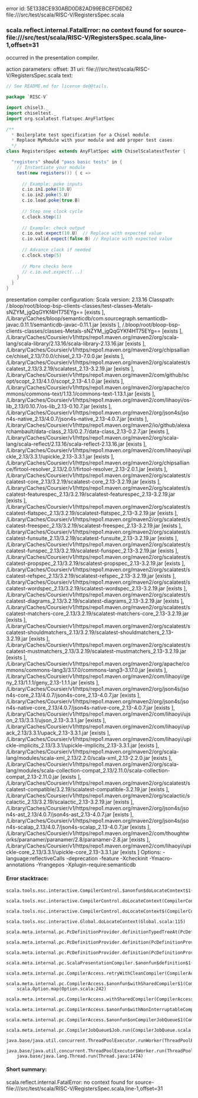 error id: 5E1338CE930ABD0D82AD99EBCEFD6D62
file://<WORKSPACE>/src/test/scala/RISC-V/RegistersSpec.scala
### scala.reflect.internal.FatalError: no context found for source-file://<WORKSPACE>/src/test/scala/RISC-V/RegistersSpec.scala,line-1,offset=31

occurred in the presentation compiler.



action parameters:
offset: 31
uri: file://<WORKSPACE>/src/test/scala/RISC-V/RegistersSpec.scala
text:
```scala
// See README.md for license de@@tails.

package `RISC-V`

import chisel3._
import chiseltest._
import org.scalatest.flatspec.AnyFlatSpec

/**
  * Boilerplate test specification for a Chisel module.
  * Replace MyModule with your module and add proper test cases.
  */
class RegistersSpec extends AnyFlatSpec with ChiselScalatestTester {

  "registers" should "pass basic tests" in {
    // Instantiate your module
    test(new registers()) { c =>
      
      // Example: poke inputs
      c.io.in1.poke(10.U)
      c.io.in2.poke(5.U)
      c.io.load.poke(true.B)
      
      // Step one clock cycle
      c.clock.step(1)
      
      // Example: check output
      c.io.out.expect(10.U)  // Replace with expected value
      c.io.valid.expect(false.B) // Replace with expected value
      
      // Advance clock if needed
      c.clock.step(5)
      
      // More checks here
      // c.io.out.expect(...)
    }
  }
}

```


presentation compiler configuration:
Scala version: 2.13.16
Classpath:
<WORKSPACE>/.bloop/root/bloop-bsp-clients-classes/test-classes-Metals-sNZYM_jgQqGYKf4HT75EYg== [exists ], <HOME>/Library/Caches/bloop/semanticdb/com.sourcegraph.semanticdb-javac.0.11.1/semanticdb-javac-0.11.1.jar [exists ], <WORKSPACE>/.bloop/root/bloop-bsp-clients-classes/classes-Metals-sNZYM_jgQqGYKf4HT75EYg== [exists ], <HOME>/Library/Caches/Coursier/v1/https/repo1.maven.org/maven2/org/scala-lang/scala-library/2.13.16/scala-library-2.13.16.jar [exists ], <HOME>/Library/Caches/Coursier/v1/https/repo1.maven.org/maven2/org/chipsalliance/chisel_2.13/7.0.0/chisel_2.13-7.0.0.jar [exists ], <HOME>/Library/Caches/Coursier/v1/https/repo1.maven.org/maven2/org/scalatest/scalatest_2.13/3.2.19/scalatest_2.13-3.2.19.jar [exists ], <HOME>/Library/Caches/Coursier/v1/https/repo1.maven.org/maven2/com/github/scopt/scopt_2.13/4.1.0/scopt_2.13-4.1.0.jar [exists ], <HOME>/Library/Caches/Coursier/v1/https/repo1.maven.org/maven2/org/apache/commons/commons-text/1.13.1/commons-text-1.13.1.jar [exists ], <HOME>/Library/Caches/Coursier/v1/https/repo1.maven.org/maven2/com/lihaoyi/os-lib_2.13/0.10.7/os-lib_2.13-0.10.7.jar [exists ], <HOME>/Library/Caches/Coursier/v1/https/repo1.maven.org/maven2/org/json4s/json4s-native_2.13/4.0.7/json4s-native_2.13-4.0.7.jar [exists ], <HOME>/Library/Caches/Coursier/v1/https/repo1.maven.org/maven2/io/github/alexarchambault/data-class_2.13/0.2.7/data-class_2.13-0.2.7.jar [exists ], <HOME>/Library/Caches/Coursier/v1/https/repo1.maven.org/maven2/org/scala-lang/scala-reflect/2.13.16/scala-reflect-2.13.16.jar [exists ], <HOME>/Library/Caches/Coursier/v1/https/repo1.maven.org/maven2/com/lihaoyi/upickle_2.13/3.3.1/upickle_2.13-3.3.1.jar [exists ], <HOME>/Library/Caches/Coursier/v1/https/repo1.maven.org/maven2/org/chipsalliance/firtool-resolver_2.13/2.0.1/firtool-resolver_2.13-2.0.1.jar [exists ], <HOME>/Library/Caches/Coursier/v1/https/repo1.maven.org/maven2/org/scalatest/scalatest-core_2.13/3.2.19/scalatest-core_2.13-3.2.19.jar [exists ], <HOME>/Library/Caches/Coursier/v1/https/repo1.maven.org/maven2/org/scalatest/scalatest-featurespec_2.13/3.2.19/scalatest-featurespec_2.13-3.2.19.jar [exists ], <HOME>/Library/Caches/Coursier/v1/https/repo1.maven.org/maven2/org/scalatest/scalatest-flatspec_2.13/3.2.19/scalatest-flatspec_2.13-3.2.19.jar [exists ], <HOME>/Library/Caches/Coursier/v1/https/repo1.maven.org/maven2/org/scalatest/scalatest-freespec_2.13/3.2.19/scalatest-freespec_2.13-3.2.19.jar [exists ], <HOME>/Library/Caches/Coursier/v1/https/repo1.maven.org/maven2/org/scalatest/scalatest-funsuite_2.13/3.2.19/scalatest-funsuite_2.13-3.2.19.jar [exists ], <HOME>/Library/Caches/Coursier/v1/https/repo1.maven.org/maven2/org/scalatest/scalatest-funspec_2.13/3.2.19/scalatest-funspec_2.13-3.2.19.jar [exists ], <HOME>/Library/Caches/Coursier/v1/https/repo1.maven.org/maven2/org/scalatest/scalatest-propspec_2.13/3.2.19/scalatest-propspec_2.13-3.2.19.jar [exists ], <HOME>/Library/Caches/Coursier/v1/https/repo1.maven.org/maven2/org/scalatest/scalatest-refspec_2.13/3.2.19/scalatest-refspec_2.13-3.2.19.jar [exists ], <HOME>/Library/Caches/Coursier/v1/https/repo1.maven.org/maven2/org/scalatest/scalatest-wordspec_2.13/3.2.19/scalatest-wordspec_2.13-3.2.19.jar [exists ], <HOME>/Library/Caches/Coursier/v1/https/repo1.maven.org/maven2/org/scalatest/scalatest-diagrams_2.13/3.2.19/scalatest-diagrams_2.13-3.2.19.jar [exists ], <HOME>/Library/Caches/Coursier/v1/https/repo1.maven.org/maven2/org/scalatest/scalatest-matchers-core_2.13/3.2.19/scalatest-matchers-core_2.13-3.2.19.jar [exists ], <HOME>/Library/Caches/Coursier/v1/https/repo1.maven.org/maven2/org/scalatest/scalatest-shouldmatchers_2.13/3.2.19/scalatest-shouldmatchers_2.13-3.2.19.jar [exists ], <HOME>/Library/Caches/Coursier/v1/https/repo1.maven.org/maven2/org/scalatest/scalatest-mustmatchers_2.13/3.2.19/scalatest-mustmatchers_2.13-3.2.19.jar [exists ], <HOME>/Library/Caches/Coursier/v1/https/repo1.maven.org/maven2/org/apache/commons/commons-lang3/3.17.0/commons-lang3-3.17.0.jar [exists ], <HOME>/Library/Caches/Coursier/v1/https/repo1.maven.org/maven2/com/lihaoyi/geny_2.13/1.1.1/geny_2.13-1.1.1.jar [exists ], <HOME>/Library/Caches/Coursier/v1/https/repo1.maven.org/maven2/org/json4s/json4s-core_2.13/4.0.7/json4s-core_2.13-4.0.7.jar [exists ], <HOME>/Library/Caches/Coursier/v1/https/repo1.maven.org/maven2/org/json4s/json4s-native-core_2.13/4.0.7/json4s-native-core_2.13-4.0.7.jar [exists ], <HOME>/Library/Caches/Coursier/v1/https/repo1.maven.org/maven2/com/lihaoyi/ujson_2.13/3.3.1/ujson_2.13-3.3.1.jar [exists ], <HOME>/Library/Caches/Coursier/v1/https/repo1.maven.org/maven2/com/lihaoyi/upack_2.13/3.3.1/upack_2.13-3.3.1.jar [exists ], <HOME>/Library/Caches/Coursier/v1/https/repo1.maven.org/maven2/com/lihaoyi/upickle-implicits_2.13/3.3.1/upickle-implicits_2.13-3.3.1.jar [exists ], <HOME>/Library/Caches/Coursier/v1/https/repo1.maven.org/maven2/org/scala-lang/modules/scala-xml_2.13/2.2.0/scala-xml_2.13-2.2.0.jar [exists ], <HOME>/Library/Caches/Coursier/v1/https/repo1.maven.org/maven2/org/scala-lang/modules/scala-collection-compat_2.13/2.11.0/scala-collection-compat_2.13-2.11.0.jar [exists ], <HOME>/Library/Caches/Coursier/v1/https/repo1.maven.org/maven2/org/scalatest/scalatest-compatible/3.2.19/scalatest-compatible-3.2.19.jar [exists ], <HOME>/Library/Caches/Coursier/v1/https/repo1.maven.org/maven2/org/scalactic/scalactic_2.13/3.2.19/scalactic_2.13-3.2.19.jar [exists ], <HOME>/Library/Caches/Coursier/v1/https/repo1.maven.org/maven2/org/json4s/json4s-ast_2.13/4.0.7/json4s-ast_2.13-4.0.7.jar [exists ], <HOME>/Library/Caches/Coursier/v1/https/repo1.maven.org/maven2/org/json4s/json4s-scalap_2.13/4.0.7/json4s-scalap_2.13-4.0.7.jar [exists ], <HOME>/Library/Caches/Coursier/v1/https/repo1.maven.org/maven2/com/thoughtworks/paranamer/paranamer/2.8/paranamer-2.8.jar [exists ], <HOME>/Library/Caches/Coursier/v1/https/repo1.maven.org/maven2/com/lihaoyi/upickle-core_2.13/3.3.1/upickle-core_2.13-3.3.1.jar [exists ]
Options:
-language:reflectiveCalls -deprecation -feature -Xcheckinit -Ymacro-annotations -Yrangepos -Xplugin-require:semanticdb




#### Error stacktrace:

```
scala.tools.nsc.interactive.CompilerControl.$anonfun$doLocateContext$1(CompilerControl.scala:100)
	scala.tools.nsc.interactive.CompilerControl.doLocateContext(CompilerControl.scala:100)
	scala.tools.nsc.interactive.CompilerControl.doLocateContext$(CompilerControl.scala:99)
	scala.tools.nsc.interactive.Global.doLocateContext(Global.scala:115)
	scala.meta.internal.pc.PcDefinitionProvider.definitionTypedTreeAt(PcDefinitionProvider.scala:181)
	scala.meta.internal.pc.PcDefinitionProvider.definition(PcDefinitionProvider.scala:69)
	scala.meta.internal.pc.PcDefinitionProvider.definition(PcDefinitionProvider.scala:17)
	scala.meta.internal.pc.ScalaPresentationCompiler.$anonfun$definition$1(ScalaPresentationCompiler.scala:490)
	scala.meta.internal.pc.CompilerAccess.retryWithCleanCompiler(CompilerAccess.scala:182)
	scala.meta.internal.pc.CompilerAccess.$anonfun$withSharedCompiler$1(CompilerAccess.scala:155)
	scala.Option.map(Option.scala:242)
	scala.meta.internal.pc.CompilerAccess.withSharedCompiler(CompilerAccess.scala:154)
	scala.meta.internal.pc.CompilerAccess.$anonfun$withNonInterruptableCompiler$1(CompilerAccess.scala:132)
	scala.meta.internal.pc.CompilerAccess.$anonfun$onCompilerJobQueue$1(CompilerAccess.scala:209)
	scala.meta.internal.pc.CompilerJobQueue$Job.run(CompilerJobQueue.scala:152)
	java.base/java.util.concurrent.ThreadPoolExecutor.runWorker(ThreadPoolExecutor.java:1090)
	java.base/java.util.concurrent.ThreadPoolExecutor$Worker.run(ThreadPoolExecutor.java:614)
	java.base/java.lang.Thread.run(Thread.java:1474)
```
#### Short summary: 

scala.reflect.internal.FatalError: no context found for source-file://<WORKSPACE>/src/test/scala/RISC-V/RegistersSpec.scala,line-1,offset=31